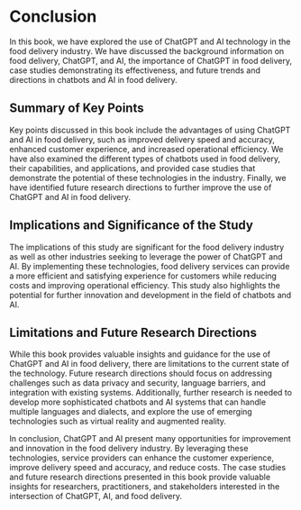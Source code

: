 # Conclusion

In this book, we have explored the use of ChatGPT and AI technology in the food delivery industry. We have discussed the background information on food delivery, ChatGPT, and AI, the importance of ChatGPT in food delivery, case studies demonstrating its effectiveness, and future trends and directions in chatbots and AI in food delivery.

Summary of Key Points
---------------------

Key points discussed in this book include the advantages of using ChatGPT and AI in food delivery, such as improved delivery speed and accuracy, enhanced customer experience, and increased operational efficiency. We have also examined the different types of chatbots used in food delivery, their capabilities, and applications, and provided case studies that demonstrate the potential of these technologies in the industry. Finally, we have identified future research directions to further improve the use of ChatGPT and AI in food delivery.

Implications and Significance of the Study
------------------------------------------

The implications of this study are significant for the food delivery industry as well as other industries seeking to leverage the power of ChatGPT and AI. By implementing these technologies, food delivery services can provide a more efficient and satisfying experience for customers while reducing costs and improving operational efficiency. This study also highlights the potential for further innovation and development in the field of chatbots and AI.

Limitations and Future Research Directions
------------------------------------------

While this book provides valuable insights and guidance for the use of ChatGPT and AI in food delivery, there are limitations to the current state of the technology. Future research directions should focus on addressing challenges such as data privacy and security, language barriers, and integration with existing systems. Additionally, further research is needed to develop more sophisticated chatbots and AI systems that can handle multiple languages and dialects, and explore the use of emerging technologies such as virtual reality and augmented reality.

In conclusion, ChatGPT and AI present many opportunities for improvement and innovation in the food delivery industry. By leveraging these technologies, service providers can enhance the customer experience, improve delivery speed and accuracy, and reduce costs. The case studies and future research directions presented in this book provide valuable insights for researchers, practitioners, and stakeholders interested in the intersection of ChatGPT, AI, and food delivery.

